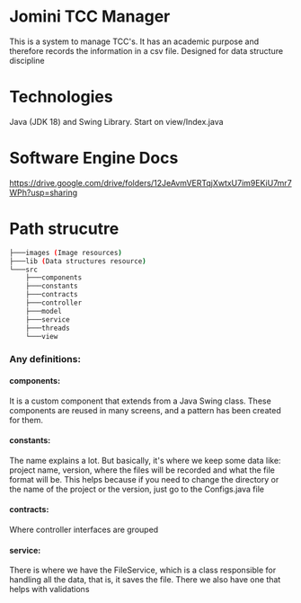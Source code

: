 
# Jomini TCC Manager

This is a system to manage TCC's. It has an academic purpose and therefore records the information in a csv file. Designed for data structure discipline

# Technologies

Java (JDK 18) and Swing Library. Start on view/Index.java

# Software Engine Docs
https://drive.google.com/drive/folders/12JeAvmVERTqjXwtxU7im9EKiU7mr7WPh?usp=sharing

# Path strucutre
```bash 
├───images (Image resources)
├───lib (Data structures resource)
└───src
    ├───components
    ├───constants
    ├───contracts
    ├───controller
    ├───model
    ├───service
    ├───threads
    └───view
  ```

### Any definitions:
#### components:
It is a custom component that extends from a Java Swing class. These components are reused in many screens, and a pattern has been created for them.

#### constants:
The name explains a lot. But basically, it's where we keep some data like: project name, version, where the files will be recorded and what the file format will be.
This helps because if you need to change the directory or the name of the project or the version, just go to the Configs.java file

#### contracts:
Where controller interfaces are grouped

#### service:
There is where we have the FileService, which is a class responsible for handling all the data, that is, it saves the file. There we also have one that helps with validations
